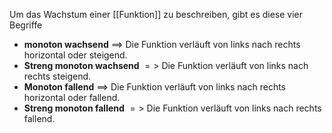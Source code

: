 Um das Wachstum einer [[Funktion]] zu beschreiben, gibt es diese vier Begriffe
- **monoton wachsend** $\implies$ Die Funktion verläuft von links nach rechts horizontal oder steigend.
- **Streng monoton wachsend** $=>$ Die Funktion verläuft von links nach rechts steigend.
- **Monoton fallend** $\implies$ Die Funktion verläuft von links nach rechts horizontal oder fallend.
- **Streng monoton fallend** $=>$ Die Funktion verläuft von links nach rechts fallend.